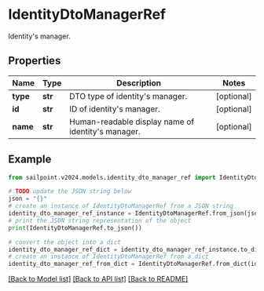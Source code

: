 # IdentityDtoManagerRef

Identity's manager.

## Properties

Name | Type | Description | Notes
------------ | ------------- | ------------- | -------------
**type** | **str** | DTO type of identity&#39;s manager. | [optional] 
**id** | **str** | ID of identity&#39;s manager. | [optional] 
**name** | **str** | Human-readable display name of identity&#39;s manager. | [optional] 

## Example

```python
from sailpoint.v2024.models.identity_dto_manager_ref import IdentityDtoManagerRef

# TODO update the JSON string below
json = "{}"
# create an instance of IdentityDtoManagerRef from a JSON string
identity_dto_manager_ref_instance = IdentityDtoManagerRef.from_json(json)
# print the JSON string representation of the object
print(IdentityDtoManagerRef.to_json())

# convert the object into a dict
identity_dto_manager_ref_dict = identity_dto_manager_ref_instance.to_dict()
# create an instance of IdentityDtoManagerRef from a dict
identity_dto_manager_ref_from_dict = IdentityDtoManagerRef.from_dict(identity_dto_manager_ref_dict)
```
[[Back to Model list]](../README.md#documentation-for-models) [[Back to API list]](../README.md#documentation-for-api-endpoints) [[Back to README]](../README.md)


